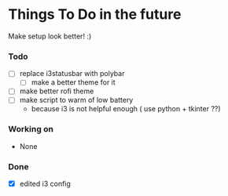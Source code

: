 # Things To Do in the future

Make setup look better! :)

### Todo

- [ ] replace i3statusbar with polybar
  - [ ] make a better theme for it
- [ ] make better rofi theme
- [ ] make script to warm of low battery 
  - because i3 is not helpful enough ( use python + tkinter ??)

### Working on

- None

### Done

- [x] edited i3 config
